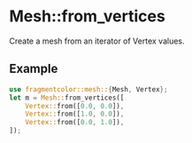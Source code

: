 # Mesh::from_vertices

Create a mesh from an iterator of Vertex values.

## Example

```rust
use fragmentcolor::mesh::{Mesh, Vertex};
let m = Mesh::from_vertices([
    Vertex::from([0.0, 0.0]),
    Vertex::from([1.0, 0.0]),
    Vertex::from([0.0, 1.0]),
]);
```